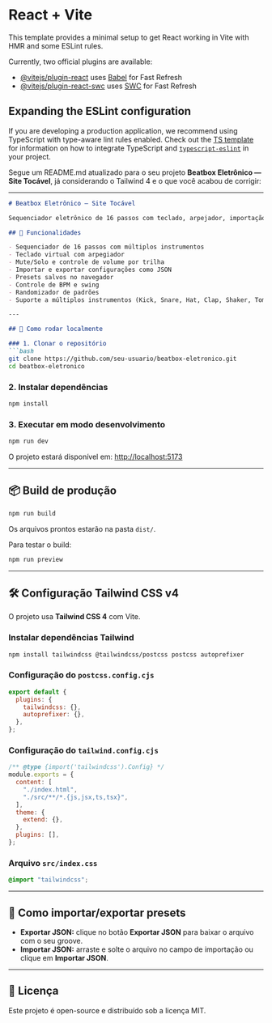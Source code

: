 # React + Vite

This template provides a minimal setup to get React working in Vite with HMR and some ESLint rules.

Currently, two official plugins are available:

- [@vitejs/plugin-react](https://github.com/vitejs/vite-plugin-react/blob/main/packages/plugin-react) uses [Babel](https://babeljs.io/) for Fast Refresh
- [@vitejs/plugin-react-swc](https://github.com/vitejs/vite-plugin-react/blob/main/packages/plugin-react-swc) uses [SWC](https://swc.rs/) for Fast Refresh

## Expanding the ESLint configuration

If you are developing a production application, we recommend using TypeScript with type-aware lint rules enabled. Check out the [TS template](https://github.com/vitejs/vite/tree/main/packages/create-vite/template-react-ts) for information on how to integrate TypeScript and [`typescript-eslint`](https://typescript-eslint.io) in your project.


Segue um README.md atualizado para o seu projeto **Beatbox Eletrônico — Site Tocável**, já considerando o Tailwind 4 e o que você acabou de corrigir:

---

````markdown
# Beatbox Eletrônico — Site Tocável

Sequenciador eletrônico de 16 passos com teclado, arpejador, importação/exportação de templates em JSON, mute/solo por trilha, swing e controle de BPM.

## 🎹 Funcionalidades

- Sequenciador de 16 passos com múltiplos instrumentos
- Teclado virtual com arpegiador
- Mute/Solo e controle de volume por trilha
- Importar e exportar configurações como JSON
- Presets salvos no navegador
- Controle de BPM e swing
- Randomizador de padrões
- Suporte a múltiplos instrumentos (Kick, Snare, Hat, Clap, Shaker, Tom Low, Tom Mid, Tom High, Ride, Crash, Bass etc.)

---

## 🚀 Como rodar localmente

### 1. Clonar o repositório
```bash
git clone https://github.com/seu-usuario/beatbox-eletronico.git
cd beatbox-eletronico
````

### 2. Instalar dependências

```bash
npm install
```

### 3. Executar em modo desenvolvimento

```bash
npm run dev
```

O projeto estará disponível em:
[http://localhost:5173](http://localhost:5173)

---

## 📦 Build de produção

```bash
npm run build
```

Os arquivos prontos estarão na pasta `dist/`.

Para testar o build:

```bash
npm run preview
```

---

## 🛠️ Configuração Tailwind CSS v4

O projeto usa **Tailwind CSS 4** com Vite.

### Instalar dependências Tailwind

```bash
npm install tailwindcss @tailwindcss/postcss postcss autoprefixer
```

### Configuração do `postcss.config.cjs`

```js
export default {
  plugins: {
    tailwindcss: {},
    autoprefixer: {},
  },
};
```

### Configuração do `tailwind.config.cjs`

```js
/** @type {import('tailwindcss').Config} */
module.exports = {
  content: [
    "./index.html",
    "./src/**/*.{js,jsx,ts,tsx}",
  ],
  theme: {
    extend: {},
  },
  plugins: [],
};
```

### Arquivo `src/index.css`

```css
@import "tailwindcss";
```

---

## 💾 Como importar/exportar presets

* **Exportar JSON:** clique no botão **Exportar JSON** para baixar o arquivo com o seu groove.
* **Importar JSON:** arraste e solte o arquivo no campo de importação ou clique em **Importar JSON**.

---

## 📄 Licença

Este projeto é open-source e distribuído sob a licença MIT.

```
 